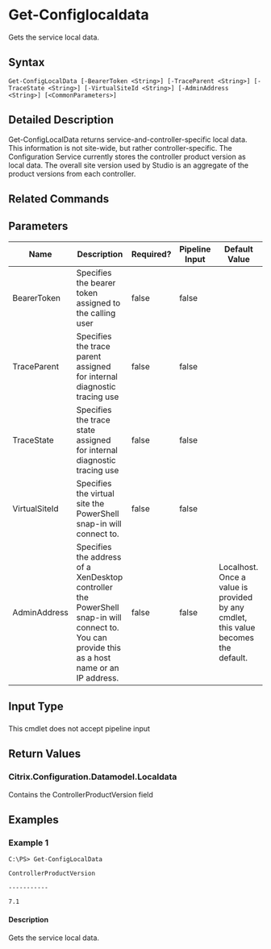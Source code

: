 ﻿
# Get-Configlocaldata
Gets the service local data.
## Syntax

```
Get-ConfigLocalData [-BearerToken <String>] [-TraceParent <String>] [-TraceState <String>] [-VirtualSiteId <String>] [-AdminAddress <String>] [<CommonParameters>]
```

## Detailed Description
Get-ConfigLocalData returns service-and-controller-specific local data. This information is not site-wide, but rather controller-specific. The Configuration Service currently stores the controller product version as local data. The overall site version used by Studio is an aggregate of the product versions from each controller.


## Related Commands

## Parameters
| Name   | Description | Required? | Pipeline Input | Default Value |
| --- | --- | --- | --- | --- |
| BearerToken | Specifies the bearer token assigned to the calling user | false | false |  |
| TraceParent | Specifies the trace parent assigned for internal diagnostic tracing use | false | false |  |
| TraceState | Specifies the trace state assigned for internal diagnostic tracing use | false | false |  |
| VirtualSiteId | Specifies the virtual site the PowerShell snap-in will connect to. | false | false |  |
| AdminAddress | Specifies the address of a XenDesktop controller the PowerShell snap-in will connect to. You can provide this as a host name or an IP address. | false | false | Localhost. Once a value is provided by any cmdlet, this value becomes the default. |

## Input Type

### 
This cmdlet does not accept pipeline input
## Return Values

### Citrix.Configuration.Datamodel.Localdata
Contains the ControllerProductVersion field
## Examples

### Example 1

```
C:\PS> Get-ConfigLocalData  
  
ControllerProductVersion  
  
-----------  
  
7.1
```

#### Description
Gets the service local data.
